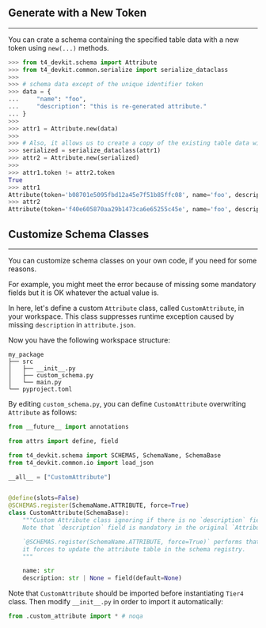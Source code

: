 ## Generate with a New Token

---

You can crate a schema containing the specified table data with a new token using `new(...)` methods.

```python
>>> from t4_devkit.schema import Attribute
>>> from t4_devkit.common.serialize import serialize_dataclass
>>>
>>> # schema data except of the unique identifier token
>>> data = {
...     "name": "foo",
...     "description": "this is re-generated attribute."
... }
>>>
>>> attr1 = Attribute.new(data)
>>>
>>> # Also, it allows us to create a copy of the existing table data with a new token
>>> serialized = serialize_dataclass(attr1)
>>> attr2 = Attribute.new(serialized)
>>>
>>> attr1.token != attr2.token
True
>>> attr1
Attribute(token='b08701e5095fbd12a45e7f51b85ffc08', name='foo', description='this is re-generated attribute.')
>>> attr2
Attribute(token='f40e605870aa29b1473ca6e65255c45e', name='foo', description='this is re-generated attribute.')
```

## Customize Schema Classes

---

You can customize schema classes on your own code, if you need for some reasons.

For example, you might meet the error because of missing some mandatory fields but it is OK whatever the actual value is.

In here, let's define a custom `Attribute` class, called `CustomAttribute`, in your workspace.
This class suppresses runtime exception caused by missing `description` in `attribute.json`.

Now you have the following workspace structure:

```shell
my_package
├── src
│   ├── __init__.py
│   ├── custom_schema.py
│   └── main.py
└── pyproject.toml
```

By editing `custom_schema.py`, you can define `CustomAttribute` overwriting `Attribute` as follows:

```python title="custom_schema.py"
from __future__ import annotations

from attrs import define, field

from t4_devkit.schema import SCHEMAS, SchemaName, SchemaBase
from t4_devkit.common.io import load_json

__all__ = ["CustomAttribute"]


@define(slots=False)
@SCHEMAS.register(SchemaName.ATTRIBUTE, force=True)
class CustomAttribute(SchemaBase):
    """Custom Attribute class ignoring if there is no `description` field.
    Note that `description` field is mandatory in the original `Attribute` class.

    `@SCHEMAS.register(SchemaName.ATTRIBUTE, force=True)` performs that
    it forces to update the attribute table in the schema registry.
    """

    name: str
    description: str | None = field(default=None)
```

Note that `CustomAttribute` should be imported before instantiating `Tier4` class.
Then modify `__init__.py` in order to import it automatically:

```python title="__init__.py"
from .custom_attribute import * # noqa
```

